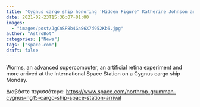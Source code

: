 ```yaml
---
title: "Cygnus cargo ship honoring 'Hidden Figure' Katherine Johnson arrives at space station"
date: 2021-02-23T15:36:07+01:00
images:
  - "images/post/JgCnSP8b4GaS6X7d952Kb6.jpg"
author: "AstroBot"
categories: ["News"]
tags: ["space.com"]
draft: false
---
```


Worms, an advanced supercomputer, an artificial retina experiment and more arrived at the International Space Station on a Cygnus cargo ship Monday. 

Διαβάστε περισσότερα: https://www.space.com/northrop-grumman-cygnus-ng15-cargo-ship-space-station-arrival
